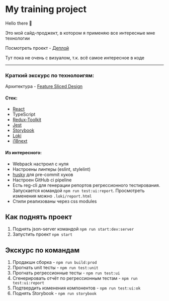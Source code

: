 # My training project

Hello there 👋

Это мой сайд-проджект, в котором я применяю все интересные мне технологии

Посмотреть проект - [Деплой](https://training-awa5o1rta-rupeople.vercel.app/)

Тут пока не очень с визуалом, т.к. всё самое интересное в коде

---

### Краткий экскурс по технолоигям:

Архитектура - [Feature Sliced Design](https://feature-sliced.design/)

#### Стек:
* [React](https://react.dev/)
* TypeScript
* [Redux-Toolkit](https://redux-toolkit.js.org/)
* [Jest](https://jestjs.io/)
* [Storybook](https://storybook.js.org/)
* [Loki](https://loki.js.org/)
* [i18next](https://react.i18next.com/)

#### Из интересного:
* Webpack настроил с нуля
* Настроены линтеры (eslint, stylelint)
* [husky](https://typicode.github.io/husky/#/) для pre-commit хуков
* Настроен GitHub ci pipeline
* Есть reg-cli для генерации репортов регрессионного тестирования. Запускается командой `npm run test:ui:report`. Просмотреть изменения можно `.loki/report.html`
* Стили реализованы через css modules

## Как поднять проект
1. Поднять json-server командой `npm run start:dev:server`
2. Запустить проект `npm start`

## Экскурс по командам
1. Продакшн сборка - `npm run build:prod`
2. Прогнать unit тесты - `npm run test:unit`
3. Прогнать регрессионные тесты - `npm run test:ui`
4. Сгенерировать отчёт по регрессионным тестам - `npm run test:ui:report`
5. Подтвердить изменения компонентов - `npm run test:ui:ok`
6. Поднять Storybook - `npm run storybook`